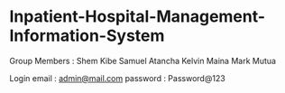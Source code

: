 # Inpatient-Hospital-Management-Information-System
Group Members : Shem Kibe
                Samuel Atancha 
                Kelvin Maina
                Mark Mutua


Login
email : admin@mail.com
password : Password@123
